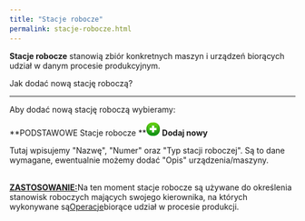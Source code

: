 ```yaml
---
title: "Stacje robocze"
permalink: stacje-robocze.html
---
```

 **Stacje robocze** stanowią zbiór konkretnych maszyn i urządzeń biorących udział w danym procesie produkcyjnym. 
  

Jak dodać nową stację roboczą?

* * *

Aby dodać nową stację roboczą wybieramy:

  

**PODSTAWOWE  Stacje robocze **![](/images/newIcon24.png) **Dodaj nowy**

  

Tutaj wpisujemy "Nazwę", "Numer" oraz "Typ stacji roboczej". Są to dane wymagane, ewentualnie możemy dodać "Opis" urządzenia/maszyny.<br>
        <br>
    

<u style="font-weight:bold">ZASTOSOWANIE:</u>Na ten moment stacje robocze są używane do określenia stanowisk roboczych mających swojego kierownika, na których wykonywane są[Operacje](/operacje)biorące udział w procesie produkcji.<br>
    


